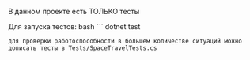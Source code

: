 В данном проекте есть ТОЛЬКО тесты

Для запуска тестов:
bash ```
dotnet test
```
для проверки работоспособности в большем количестве ситуаций можно дописать тесты в Tests/SpaceTravelTests.cs